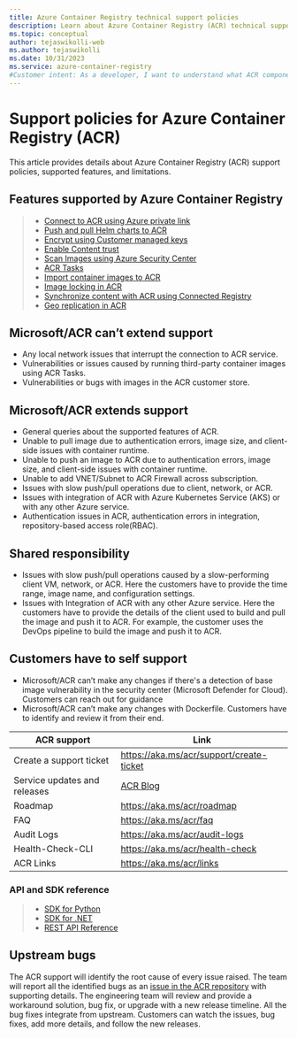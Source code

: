 ```yaml
---
title: Azure Container Registry technical support policies
description: Learn about Azure Container Registry (ACR) technical support policies, supported features, and limitations.
ms.topic: conceptual
author: tejaswikolli-web
ms.author: tejaswikolli
ms.date: 10/31/2023
ms.service: azure-container-registry
#Customer intent: As a developer, I want to understand what ACR components I need to manage, what components are managed by Microsoft.
---
```


# Support policies for Azure Container Registry (ACR)

This article provides details about Azure Container Registry (ACR) support policies, supported features, and limitations.

## Features supported by Azure Container Registry

>* [Connect to ACR using Azure private link](container-registry-private-link.md)
>* [Push and pull Helm charts to ACR](container-registry-helm-repos.md)
>* [Encrypt using Customer managed keys](tutorial-enable-customer-managed-keys.md)
>* [Enable Content trust](container-registry-content-trust.md)
>* [Scan Images using Azure Security Center](/azure/defender-for-cloud/defender-for-container-registries-introduction)
>* [ACR Tasks](./container-registry-tasks-overview.md)
>* [Import container images to ACR](container-registry-import-images.md)
>* [Image locking in ACR](container-registry-image-lock.md)
>* [Synchronize content with ACR using Connected Registry](intro-connected-registry.md)
>* [Geo replication in ACR](container-registry-geo-replication.md)

## Microsoft/ACR can’t extend support 

* Any local network issues that interrupt the connection to ACR service. 
* Vulnerabilities or issues caused by running third-party container images using ACR Tasks.
* Vulnerabilities or bugs with images in the ACR customer store. 

## Microsoft/ACR extends support 

* General queries about the supported features of ACR.  
* Unable to pull image due to authentication errors, image size, and client-side issues with container runtime.
* Unable to push an image to ACR due to authentication errors, image size, and client-side issues with container runtime.
* Unable to add VNET/Subnet to ACR Firewall across subscription.
* Issues with slow push/pull operations due to client, network, or ACR.
* Issues with integration of ACR with Azure Kubernetes Service (AKS) or with any other Azure service.
* Authentication issues in ACR, authentication errors in integration, repository-based access role(RBAC). 

## Shared responsibility

* Issues with slow push/pull operations caused by a slow-performing client VM, network, or ACR. Here the customers have to provide the time range, image name, and configuration settings.
* Issues with Integration of ACR with any other Azure service. Here the customers have to provide the details of the client used to build and pull the image and push it to ACR. For example, the customer uses the DevOps pipeline to build the image and push it to ACR.

## Customers have to self support
 
* Microsoft/ACR can’t make any changes if there's a detection of base image vulnerability in the security center (Microsoft Defender for Cloud). Customers can reach out for guidance
* Microsoft/ACR can’t make any changes with Dockerfile. Customers have to identify and review it from their end.  

| ACR support                  | Link                                                                       |
| ---------------------------- | -------------------------------------------------------------------------- |
| Create a support ticket      | https://aka.ms/acr/support/create-ticket                                   |
| Service updates and releases | [ACR Blog](https://azure.microsoft.com/blog/tag/azure-container-registry/) |
| Roadmap                      | https://aka.ms/acr/roadmap                                                 |
| FAQ                          | https://aka.ms/acr/faq                                                     |
| Audit Logs                   | https://aka.ms/acr/audit-logs                                              |
| Health-Check-CLI             | https://aka.ms/acr/health-check                                            |
| ACR Links                    | https://aka.ms/acr/links                                                   |
### API and SDK reference

>* [SDK for Python](https://pypi.org/project/azure-mgmt-containerregistry/)
>* [SDK for .NET](https://www.nuget.org/packages/Azure.Containers.ContainerRegistry)
>* [REST API Reference](/rest/api/containerregistry/)

## Upstream bugs

The ACR support will identify the root cause of every issue raised. The team will report all the identified bugs as an [issue in the ACR repository](https://github.com/Azure/acr/issues) with supporting details. The engineering team will review and provide a workaround solution, bug fix, or upgrade with a new release timeline. All the bug fixes integrate from upstream.
Customers can watch the issues, bug fixes, add more details, and follow the new releases.